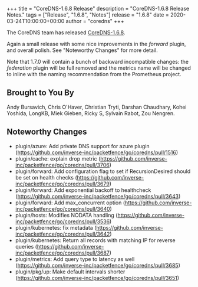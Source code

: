 +++
title = "CoreDNS-1.6.8 Release"
description = "CoreDNS-1.6.8 Release Notes."
tags = ["Release", "1.6.8", "Notes"]
release = "1.6.8"
date = 2020-03-24T10:00:00+00:00
author = "coredns"
+++

The CoreDNS team has released
[CoreDNS-1.6.8](https://github.com/inverse-inc/packetfence/go/coredns/releases/tag/v1.6.8).

Again a small release with some nice improvements in the *forward* plugin, and overall polish. See
"Noteworthy Changes" for more detail.

Note that 1.7.0 will contain a bunch of backward incompatible changes: the *federation* plugin will
be full removed and the metrics name will be changed to inline with the naming recommendation from
the Prometheus project.

## Brought to You By

Andy Bursavich,
Chris O'Haver,
Christian Tryti,
Darshan Chaudhary,
Kohei Yoshida,
LongKB,
Miek Gieben,
Ricky S,
Sylvain Rabot,
Zou Nengren.

## Noteworthy Changes

* plugin/azure: Add private DNS support for azure plugin (https://github.com/inverse-inc/packetfence/go/coredns/pull/1516)
* plugin/cache: explain drop metric (https://github.com/inverse-inc/packetfence/go/coredns/pull/3706)
* plugin/forward: Add configuration flag to set if RecursionDesired should be set on health checks (https://github.com/inverse-inc/packetfence/go/coredns/pull/3679)
* plugin/forward: Add exponential backoff to healthcheck (https://github.com/inverse-inc/packetfence/go/coredns/pull/3643)
* plugin/forward: Add max_concurrent option (https://github.com/inverse-inc/packetfence/go/coredns/pull/3640)
* plugin/hosts: Modifies NODATA handling (https://github.com/inverse-inc/packetfence/go/coredns/pull/3536)
* plugin/kubernetes: fix metadata (https://github.com/inverse-inc/packetfence/go/coredns/pull/3642)
* plugin/kubernetes: Return all records with matching IP for reverse queries (https://github.com/inverse-inc/packetfence/go/coredns/pull/3687)
* plugin/metrics: Add query type to latency as well (https://github.com/inverse-inc/packetfence/go/coredns/pull/3685)
* plugin/pkg/up: Make default intervals shorter (https://github.com/inverse-inc/packetfence/go/coredns/pull/3651)
